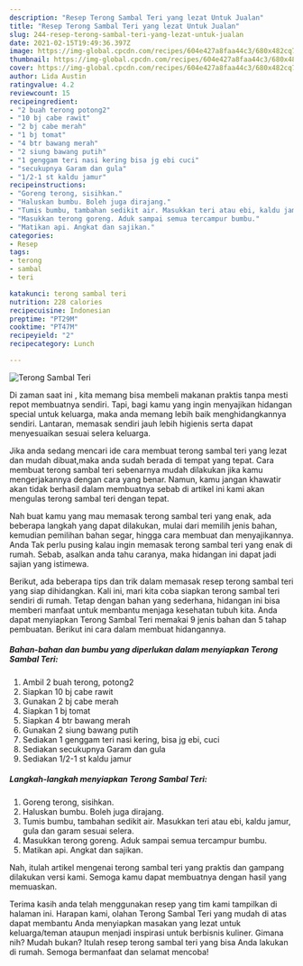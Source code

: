 ```yaml
---
description: "Resep Terong Sambal Teri yang lezat Untuk Jualan"
title: "Resep Terong Sambal Teri yang lezat Untuk Jualan"
slug: 244-resep-terong-sambal-teri-yang-lezat-untuk-jualan
date: 2021-02-15T19:49:36.397Z
image: https://img-global.cpcdn.com/recipes/604e427a8faa44c3/680x482cq70/terong-sambal-teri-foto-resep-utama.jpg
thumbnail: https://img-global.cpcdn.com/recipes/604e427a8faa44c3/680x482cq70/terong-sambal-teri-foto-resep-utama.jpg
cover: https://img-global.cpcdn.com/recipes/604e427a8faa44c3/680x482cq70/terong-sambal-teri-foto-resep-utama.jpg
author: Lida Austin
ratingvalue: 4.2
reviewcount: 15
recipeingredient:
- "2 buah terong potong2"
- "10 bj cabe rawit"
- "2 bj cabe merah"
- "1 bj tomat"
- "4 btr bawang merah"
- "2 siung bawang putih"
- "1 genggam teri nasi kering bisa jg ebi cuci"
- "secukupnya Garam dan gula"
- "1/2-1 st kaldu jamur"
recipeinstructions:
- "Goreng terong, sisihkan."
- "Haluskan bumbu. Boleh juga dirajang."
- "Tumis bumbu, tambahan sedikit air. Masukkan teri atau ebi, kaldu jamur, gula dan garam sesuai selera."
- "Masukkan terong goreng. Aduk sampai semua tercampur bumbu."
- "Matikan api. Angkat dan sajikan."
categories:
- Resep
tags:
- terong
- sambal
- teri

katakunci: terong sambal teri 
nutrition: 228 calories
recipecuisine: Indonesian
preptime: "PT29M"
cooktime: "PT47M"
recipeyield: "2"
recipecategory: Lunch

---
```



![Terong Sambal Teri](https://img-global.cpcdn.com/recipes/604e427a8faa44c3/680x482cq70/terong-sambal-teri-foto-resep-utama.jpg)

Di zaman  saat ini , kita memang bisa membeli makanan praktis tanpa mesti repot membuatnya sendiri. Tapi, bagi kamu yang ingin menyajikan hidangan special untuk keluarga, maka anda memang lebih baik menghidangkannya sendiri. Lantaran, memasak sendiri jauh lebih higienis serta dapat menyesuaikan sesuai selera keluarga.

Jika anda sedang mencari ide cara membuat terong sambal teri yang lezat dan mudah dibuat,maka anda sudah berada di tempat yang tepat. Cara membuat terong sambal teri  sebenarnya mudah dilakukan jika kamu mengerjakannya dengan cara yang benar. Namun, kamu jangan khawatir akan tidak berhasil dalam membuatnya 
sebab di artikel ini kami akan mengulas terong sambal teri dengan tepat.  



Nah buat kamu yang mau memasak terong sambal teri yang enak, ada beberapa langkah yang dapat dilakukan, mulai dari memilih jenis bahan, kemudian pemilihan bahan segar, hingga cara membuat dan menyajikannya. Anda Tak perlu pusing kalau ingin memasak terong sambal teri yang enak di rumah. Sebab, asalkan anda  tahu caranya, maka hidangan ini dapat jadi sajian yang istimewa.

Berikut, ada beberapa tips dan trik dalam memasak resep terong sambal teri yang siap dihidangkan. Kali ini, mari kita coba siapkan terong sambal teri sendiri di rumah. Tetap dengan bahan yang sederhana, hidangan ini bisa memberi manfaat untuk membantu menjaga kesehatan tubuh kita. Anda dapat menyiapkan Terong Sambal Teri memakai 9 jenis bahan dan 5 tahap pembuatan. Berikut ini cara dalam membuat hidangannya.

<!--inarticleads1-->

##### Bahan-bahan dan bumbu yang diperlukan dalam menyiapkan Terong Sambal Teri:

1. Ambil 2 buah terong, potong2
1. Siapkan 10 bj cabe rawit
1. Gunakan 2 bj cabe merah
1. Siapkan 1 bj tomat
1. Siapkan 4 btr bawang merah
1. Gunakan 2 siung bawang putih
1. Sediakan 1 genggam teri nasi kering, bisa jg ebi, cuci
1. Sediakan secukupnya Garam dan gula
1. Sediakan 1/2-1 st kaldu jamur




<!--inarticleads2-->

##### Langkah-langkah menyiapkan Terong Sambal Teri:

1. Goreng terong, sisihkan.
1. Haluskan bumbu. Boleh juga dirajang.
1. Tumis bumbu, tambahan sedikit air. Masukkan teri atau ebi, kaldu jamur, gula dan garam sesuai selera.
1. Masukkan terong goreng. Aduk sampai semua tercampur bumbu.
1. Matikan api. Angkat dan sajikan.




Nah, itulah artikel mengenai  terong sambal teri  yang praktis dan gampang dilakukan versi kami. Semoga kamu dapat membuatnya dengan hasil yang memuaskan. 

Terima kasih anda telah menggunakan resep yang tim kami tampilkan di halaman ini. Harapan kami, olahan  Terong Sambal Teri yang mudah di atas dapat membantu Anda menyiapkan masakan yang lezat untuk keluarga/teman ataupun menjadi inspirasi untuk berbisnis kuliner. Gimana nih? Mudah bukan? Itulah resep terong sambal teri yang bisa Anda lakukan di rumah. Semoga bermanfaat dan selamat mencoba!

